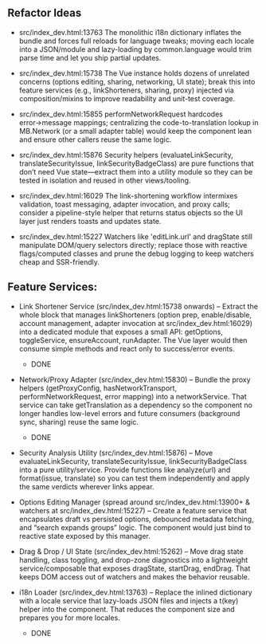 ## Refactor Ideas

- src/index_dev.html:13763 The monolithic i18n dictionary inflates the bundle and forces full reloads for language tweaks; moving each locale into a JSON/module and lazy-loading by common.language would trim parse time and let you ship partial updates.

- src/index_dev.html:15738 The Vue instance holds dozens of unrelated concerns (options editing, sharing, networking, UI state); break this into feature services (e.g., linkShorteners, sharing, proxy) injected via composition/mixins to improve readability and unit-test coverage.

- src/index_dev.html:15855 performNetworkRequest hardcodes error→message mappings; centralizing the code-to-translation lookup in MB.Network (or a small adapter table) would keep the component lean and ensure other callers reuse the same logic.

- src/index_dev.html:15876 Security helpers (evaluateLinkSecurity, translateSecurityIssue, linkSecurityBadgeClass) are pure functions that don’t need Vue state—extract them into a utility module so they can be tested in isolation and reused in other views/tooling.

- src/index_dev.html:16029 The link-shortening workflow intermixes validation, toast messaging, adapter invocation, and proxy calls; consider a pipeline-style helper that returns status objects so the UI layer just renders toasts and updates state.

- src/index_dev.html:15227 Watchers like 'editLink.url' and dragState still manipulate DOM/query selectors directly; replace those with reactive flags/computed classes and prune the debug logging to keep watchers cheap and SSR-friendly.


## Feature Services:

- Link Shortener Service (src/index_dev.html:15738 onwards) – Extract the whole block that manages linkShorteners (option prep, enable/disable, account management, adapter invocation at src/index_dev.html:16029) into a dedicated module that exposes a small API: getOptions, toggleService, ensureAccount, runAdapter. The Vue layer would then consume simple methods and react only to success/error events.

  - DONE

- Network/Proxy Adapter (src/index_dev.html:15830) – Bundle the proxy helpers (getProxyConfig, hasNetworkTransport, performNetworkRequest, error mapping) into a networkService. That service can take getTranslation as a dependency so the component no longer handles low-level errors and future consumers (background sync, sharing) reuse the same logic.

  - DONE

- Security Analysis Utility (src/index_dev.html:15876) – Move evaluateLinkSecurity, translateSecurityIssue, linkSecurityBadgeClass into a pure utility/service. Provide functions like analyze(url) and format(issue, translate) so you can test them independently and apply the same verdicts wherever links appear.

- Options Editing Manager (spread around src/index_dev.html:13900+ & watchers at src/index_dev.html:15227) – Create a feature service that encapsulates draft vs persisted options, debounced metadata fetching, and “search expands groups” logic. The component would just bind to reactive state exposed by this manager.

- Drag & Drop / UI State (src/index_dev.html:15262) – Move drag state handling, class toggling, and drop-zone diagnostics into a lightweight service/composable that exposes dragState, startDrag, endDrag. That keeps DOM access out of watchers and makes the behavior reusable.

- i18n Loader (src/index_dev.html:13763) – Replace the inlined dictionary with a locale service that lazy-loads JSON files and injects a t(key) helper into the component. That reduces the component size and prepares you for more locales.

  - DONE
